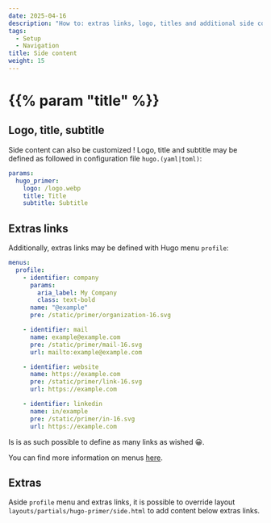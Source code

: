 ```yaml
---
date: 2025-04-16
description: "How to: extras links, logo, titles and additional side content"
tags:
  - Setup
  - Navigation
title: Side content
weight: 15
---
```


# {{% param "title" %}}

## Logo, title, subtitle

Side content can also be customized !
Logo, title and subtitle may be defined as followed in configuration file `hugo.(yaml|toml)`:

```yaml
params:
  hugo_primer:
    logo: /logo.webp
    title: Title
    subtitle: Subtitle
```

## Extras links

Additionally, extras links may be defined with Hugo menu `profile`:

```yaml
menus:
  profile:
    - identifier: company
      params:
        aria_label: My Company
        class: text-bold
      name: "@example"
      pre: /static/primer/organization-16.svg

    - identifier: mail
      name: example@example.com
      pre: /static/primer/mail-16.svg
      url: mailto:example@example.com

    - identifier: website
      name: https://example.com
      pre: /static/primer/link-16.svg
      url: https://example.com

    - identifier: linkedin
      name: in/example
      pre: /static/primer/in-16.svg
      url: https://example.com
```

Is is as such possible to define as many links as wished 😀.

You can find more information on menus [here](https://gohugo.io/content-management/menus/).

## Extras

Aside `profile` menu and extras links, it is possible to override layout `layouts/partials/hugo-primer/side.html` to add content below extras links.
